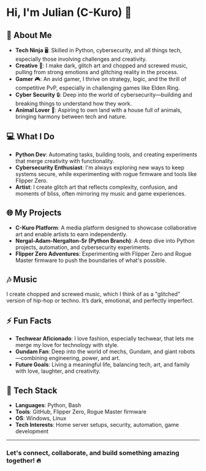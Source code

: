 # Hi, I'm Julian (C-Kuro) 👋

## 🚀 About Me
- **Tech Ninja** 🖥️: Skilled in Python, cybersecurity, and all things tech, especially those involving challenges and creativity.
- **Creative** 🎨: I make dark, glitch art and chopped and screwed music, pulling from strong emotions and glitching reality in the process.
- **Gamer** 🎮: An avid gamer, I thrive on strategy, logic, and the thrill of competitive PvP, especially in challenging games like Elden Ring.
- **Cyber Security** 🔒: Deep into the world of cybersecurity—building and breaking things to understand how they work.
- **Animal Lover** 🐾: Aspiring to own land with a house full of animals, bringing harmony between tech and nature.

## 💻 What I Do
- **Python Dev**: Automating tasks, building tools, and creating experiments that merge creativity with functionality.
- **Cybersecurity Enthusiast**: I'm always exploring new ways to keep systems secure, while experimenting with rogue firmware and tools like Flipper Zero.
- **Artist**: I create glitch art that reflects complexity, confusion, and moments of bliss, often mirroring my music and game experiences.

## 🌐 My Projects
- **C-Kuro Platform**: A media platform designed to showcase collaborative art and enable artists to earn independently.
- **Nergal-Adam-Nergalton-Sr (Python Branch)**: A deep dive into Python projects, automation, and cybersecurity experiments.
- **Flipper Zero Adventures**: Experimenting with Flipper Zero and Rogue Master firmware to push the boundaries of what's possible.

## 🎶 Music
I create chopped and screwed music, which I think of as a "glitched" version of hip-hop or techno. It’s dark, emotional, and perfectly imperfect.

## ⚡ Fun Facts
- **Techwear Aficionado**: I love fashion, especially techwear, that lets me merge my love for technology with style.
- **Gundam Fan**: Deep into the world of mechs, Gundam, and giant robots—combining engineering, power, and art.
- **Future Goals**: Living a meaningful life, balancing tech, art, and family with love, laughter, and creativity.

## 🔧 Tech Stack
- **Languages**: Python, Bash
- **Tools**: GitHub, Flipper Zero, Rogue Master firmware
- **OS**: Windows, Linux
- **Tech Interests**: Home server setups, security, automation, game development

---

### Let's connect, collaborate, and build something amazing together! 🔥
